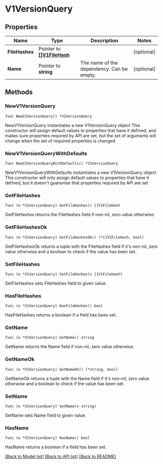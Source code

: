 # V1VersionQuery

## Properties

Name | Type | Description | Notes
------------ | ------------- | ------------- | -------------
**FileHashes** | Pointer to [**[]V1FileHash**](V1FileHash.md) |  | [optional] 
**Name** | Pointer to **string** | The name of the dependency. Can be empty. | [optional] 

## Methods

### NewV1VersionQuery

`func NewV1VersionQuery() *V1VersionQuery`

NewV1VersionQuery instantiates a new V1VersionQuery object
This constructor will assign default values to properties that have it defined,
and makes sure properties required by API are set, but the set of arguments
will change when the set of required properties is changed

### NewV1VersionQueryWithDefaults

`func NewV1VersionQueryWithDefaults() *V1VersionQuery`

NewV1VersionQueryWithDefaults instantiates a new V1VersionQuery object
This constructor will only assign default values to properties that have it defined,
but it doesn't guarantee that properties required by API are set

### GetFileHashes

`func (o *V1VersionQuery) GetFileHashes() []V1FileHash`

GetFileHashes returns the FileHashes field if non-nil, zero value otherwise.

### GetFileHashesOk

`func (o *V1VersionQuery) GetFileHashesOk() (*[]V1FileHash, bool)`

GetFileHashesOk returns a tuple with the FileHashes field if it's non-nil, zero value otherwise
and a boolean to check if the value has been set.

### SetFileHashes

`func (o *V1VersionQuery) SetFileHashes(v []V1FileHash)`

SetFileHashes sets FileHashes field to given value.

### HasFileHashes

`func (o *V1VersionQuery) HasFileHashes() bool`

HasFileHashes returns a boolean if a field has been set.

### GetName

`func (o *V1VersionQuery) GetName() string`

GetName returns the Name field if non-nil, zero value otherwise.

### GetNameOk

`func (o *V1VersionQuery) GetNameOk() (*string, bool)`

GetNameOk returns a tuple with the Name field if it's non-nil, zero value otherwise
and a boolean to check if the value has been set.

### SetName

`func (o *V1VersionQuery) SetName(v string)`

SetName sets Name field to given value.

### HasName

`func (o *V1VersionQuery) HasName() bool`

HasName returns a boolean if a field has been set.


[[Back to Model list]](../README.md#documentation-for-models) [[Back to API list]](../README.md#documentation-for-api-endpoints) [[Back to README]](../README.md)


